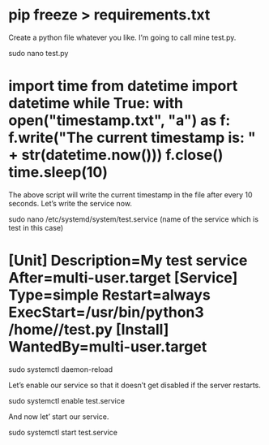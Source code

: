 pip freeze > requirements.txt
========================================================================
Create a python file whatever you like. I’m going to call mine test.py.

sudo nano test.py

import time
from datetime import datetime
while True:
    with open("timestamp.txt", "a") as f:
        f.write("The current timestamp is: " + str(datetime.now()))
        f.close()
    time.sleep(10)
========================================================================
The above script will write the current timestamp in the file after every 10 seconds. Let’s write the service now.

sudo nano /etc/systemd/system/test.service (name of the service which is test in this case)

[Unit]
Description=My test service
After=multi-user.target
[Service]
Type=simple
Restart=always
ExecStart=/usr/bin/python3 /home/<username>/test.py
[Install]
WantedBy=multi-user.target
=========================================================================

sudo systemctl daemon-reload

Let’s enable our service so that it doesn’t get disabled if the server restarts.

sudo systemctl enable test.service

And now let’ start our service.

sudo systemctl start test.service